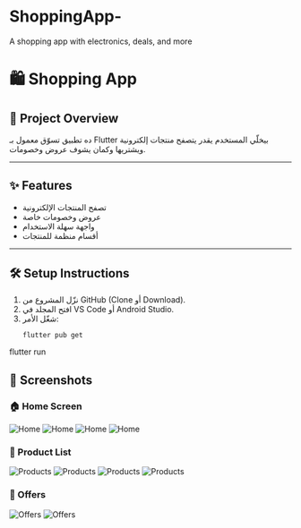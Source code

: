 # ShoppingApp-
A shopping app with electronics, deals, and more

# 🛍️ Shopping App

## 📖 Project Overview
ده تطبيق تسوّق معمول بـ Flutter بيخلّي المستخدم يقدر يتصفح منتجات إلكترونية ويشتريها وكمان يشوف عروض وخصومات.

---

## ✨ Features
- تصفح المنتجات الإلكترونية  
- عروض وخصومات خاصة  
- واجهة سهلة الاستخدام  
- أقسام منظمة للمنتجات  

---

## 🛠️ Setup Instructions
1. نزّل المشروع من GitHub (Clone أو Download).  
2. افتح المجلد في VS Code أو Android Studio.  
3. شغّل الأمر:  
   ```bash
   flutter pub get

flutter run
## 📱 Screenshots

### 🏠 Home Screen
![Home](images/sc1.png)
![Home](images/sc2.png)
![Home](images/sc3.png)
![Home](images/sc4.png)
### 🛒 Product List
![Products](images/sc5.png)
![Products](images/sc6.png)
![Products](images/sc7.png)
![Products](images/sc8.png)
### 🧾 Offers
![Offers](images/sc9.png)
![Offers](images/sc10.png)





